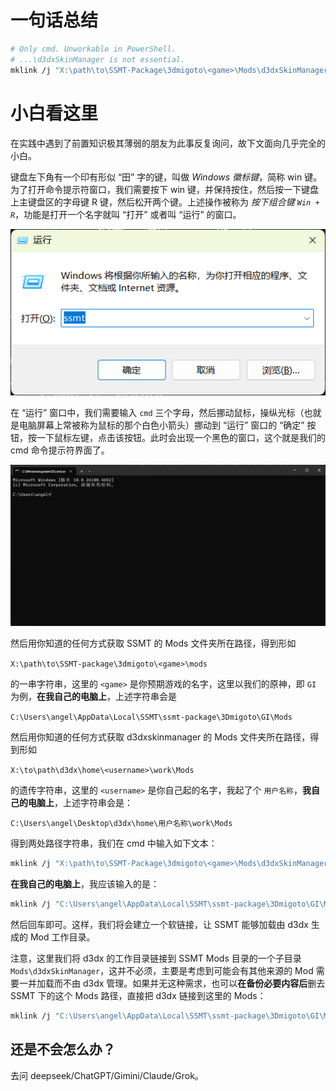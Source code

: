 # 一句话总结

```bash
# Only cmd. Unworkable in PowerShell.
# ...\d3dxSkinManager is not essential.
mklink /j "X:\path\to\SSMT-Package\3dmigoto\<game>\Mods\d3dxSkinManager" "X:\path\to\d3dx\home\<game>\work\Mods"
```

# 小白看这里

在实践中遇到了前置知识极其薄弱的朋友为此事反复询问，故下文面向几乎完全的小白。

键盘左下角有一个印有形似 “田” 字的键，叫做 *Windows 徽标键*，简称 win 键。为了打开命令提示符窗口，我们需要按下 win 键，并保持按住，然后按一下键盘上主键盘区的字母键 R 键，然后松开两个键。上述操作被称为 *按下组合键 `Win + R`*，功能是打开一个名字就叫 “打开” 或者叫 “运行” 的窗口。

![alt text](image.png)

在 “运行” 窗口中，我们需要输入 `cmd` 三个字母，然后挪动鼠标，操纵光标（也就是电脑屏幕上常被称为鼠标的那个白色小箭头）挪动到 “运行” 窗口的 “确定” 按钮，按一下鼠标左键，点击该按钮。此时会出现一个黑色的窗口，这个就是我们的 cmd 命令提示符界面了。

![alt text](image-1.png)

然后用你知道的任何方式获取 SSMT 的 Mods 文件夹所在路径，得到形如

`X:\path\to\SSMT-package\3dmigoto\<game>\mods`
 
的一串字符串，这里的 `<game>` 是你预期游戏的名字，这里以我们的原神，即 `GI` 为例，**在我自己的电脑上**，上述字符串会是 

`C:\Users\angel\AppData\Local\SSMT\ssmt-package\3Dmigoto\GI\Mods`

然后用你知道的任何方式获取 d3dxskinmanager 的 Mods 文件夹所在路径，得到形如

`X:\to\path\d3dx\home\<username>\work\Mods`

的遗传字符串，这里的 `<username>` 是你自己起的名字，我起了个 `用户名称`，**我自己的电脑上**，上述字符串会是：

`C:\Users\angel\Desktop\d3dx\home\用户名称\work\Mods`

得到两处路径字符串，我们在 cmd 中输入如下文本：

```bash
mklink /j "X:\path\to\SSMT-Package\3dmigoto\<game>\Mods\d3dxSkinManager" "X:\path\to\d3dx\home\<game>\work\Mods"
```

**在我自己的电脑上**，我应该输入的是：

```bash
mklink /j "C:\Users\angel\AppData\Local\SSMT\ssmt-package\3Dmigoto\GI\Mods\d3dxSkinManager" "C:\Users\angel\Desktop\d3dx\home\用户名称\work\Mods" 
```

然后回车即可。这样，我们将会建立一个软链接，让 SSMT 能够加载由 d3dx 生成的 Mod 工作目录。

注意，这里我们将 d3dx 的工作目录链接到 SSMT Mods 目录的一个子目录 `Mods\d3dxSkinManager`，这并不必须，主要是考虑到可能会有其他来源的 Mod 需要一并加载而不由 d3dx 管理。如果并无这种需求，也可以**在备份必要内容后**删去 SSMT 下的这个 Mods 路径，直接把 d3dx 链接到这里的 Mods：

```bash
mklink /j "C:\Users\angel\AppData\Local\SSMT\ssmt-package\3Dmigoto\GI\Mods" "C:\Users\angel\Desktop\d3dx\home\用户名称\work\Mods" 
```

## 还是不会怎么办？

去问 deepseek/ChatGPT/Gimini/Claude/Grok。